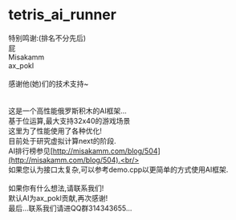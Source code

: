 tetris_ai_runner
================

特别鸣谢:(排名不分先后)<br/>
屁<br/>
Misakamm<br/>
ax_pokl<br/>
<br/>
感谢他(她)们的技术支持~<br/>
<br/>
<br/>
这是一个高性能俄罗斯积木的AI框架...<br/>
基于位运算,最大支持32x40的游戏场景<br/>
这里为了性能使用了各种优化!<br/>
目前处于研究虚拟计算next的阶段.<br/>
AI排行榜参见[http://misakamm.com/blog/504](http://misakamm.com/blog/504).<br/>
<br/>
如果您认为接口太复杂,可以参考demo.cpp以更简单的方式使用AI框架.<br/>
<br/>
如果你有什么想法,请联系我们!<br/>
默认AI为ax_pokl贡献,再次感谢!<br/>
最后...联系我们请进QQ群314343655...<br/>
